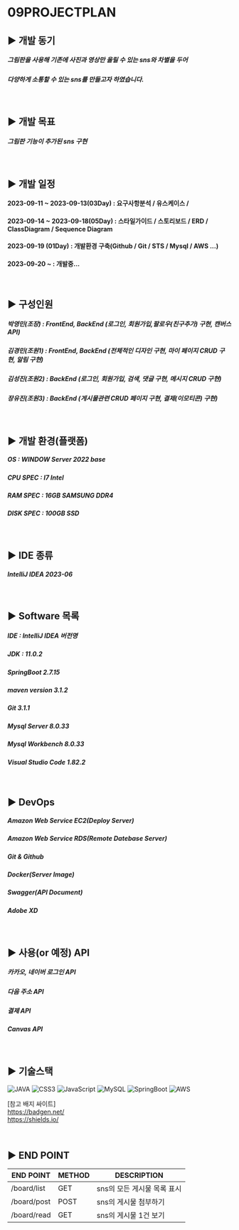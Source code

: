 09PROJECTPLAN
=

## ▶️ 개발 동기

##### 그림판을 사용해 기존에 사진과 영상만 올릴 수 있는 sns와 차별을 두어
##### 다양하게 소통할 수 있는 sns를 만들고자 하였습니다.
<br/>

## ▶️ 개발 목표

##### 그림판 기능이 추가된 sns 구현
<br/>

## ▶️ 개발 일정
#### 2023-09-11 ~ 2023-09-13(03Day) : 요구사항분석 / 유스케이스 / 
#### 2023-09-14 ~ 2023-09-18(05Day) : 스타일가이드 / 스토리보드 / ERD / ClassDiagram / Sequence Diagram
#### 2023-09-19 (01Day) : 개발환경 구축(Github / Git / STS / Mysql / AWS ...)
#### 2023-09-20 ~       : 개발중...

<br/>

## ▶️ 구성인원 

##### 박영민(조장) : FrontEnd, BackEnd (로그인, 회원가입,팔로우(친구추가) 구현, 캔버스 API)
##### 김경민(조원1) : FrontEnd, BackEnd (전체적인 디자인 구현, 마이 페이지 CRUD 구현, 알림 구현)
##### 김성진(조원2) : BackEnd (로그인, 회원가입, 검색, 댓글 구현, 메시지 CRUD 구현)
##### 장유진(조원3) : BackEnd (게시물관련 CRUD 페이지 구현, 결제(이모티콘) 구현)
<br/>

## ▶️ 개발 환경(플랫폼)

##### OS : WINDOW Server 2022 base
##### CPU SPEC : I7 Intel 
##### RAM SPEC : 16GB SAMSUNG DDR4
##### DISK SPEC : 100GB SSD 

<br/>

## ▶️ IDE 종류

##### IntelliJ IDEA 2023-06
<br/>

## ▶️ Software 목록

##### IDE : IntelliJ IDEA 버전명
##### JDK : 11.0.2
##### SpringBoot 2.7.15
##### maven version 3.1.2
##### Git 3.1.1
##### Mysql Server 8.0.33
##### Mysql Workbench 8.0.33
##### Visual Studio Code 1.82.2
<br/>

## ▶️ DevOps 

##### Amazon Web Service EC2(Deploy Server)
##### Amazon Web Service RDS(Remote Datebase Server)
##### Git & Github
##### Docker(Server Image)
##### Swagger(API Document)
##### Adobe XD
<br/>



## ▶️ 사용(or 예정) API

##### 카카오, 네이버 로그인 API
##### 다음 주소 API
##### 결제 API
##### Canvas API

<br/>

## ▶️ 기술스택

![JAVA](https://img.shields.io/badge/html5-%23E34F26.svg?style=for-the-badge&logo=html5&logoColor=white)
![CSS3](https://img.shields.io/badge/css3-%231572B6.svg?style=for-the-badge&logo=css3&logoColor=white)
![JavaScript](https://img.shields.io/badge/javascript-%23323330.svg?style=for-the-badge&logo=javascript&logoColor=%23F7DF1E)
![MySQL](https://img.shields.io/badge/mysql-%2300f.svg?style=for-the-badge&logo=mysql&logoColor=white)
![SpringBoot](https://img.shields.io/badge/springboot-8A2BE2)
![AWS](https://img.shields.io/badge/AWS-%23FF9900.svg?style=for-the-badge&logo=amazon-aws&logoColor=white)


[참고 배지 싸이트] <br/>
https://badgen.net/ <br/>
https://shields.io/


<br/>

## ▶️ END POINT 

|END POINT|METHOD|DESCRIPTION|
|------|---|---|
|/board/list|GET|sns의 모든 게시물 목록 표시|
|/board/post|POST|sns의 게시물 첨부하기|
|/board/read|GET|sns의 게시물 1건 보기|
<br/>






